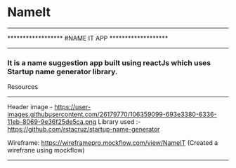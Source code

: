 # NameIt

  
_______________________________________________________________________________________________
******************    #NAME IT APP   *******************
_______________________________________________________________________________________________


### It is a name suggestion app built using reactJs which uses Startup name generator library.

Resources
_______________________________________________________________________________________________

Header image - https://user-images.githubusercontent.com/26179770/106359099-693e3380-6336-11eb-8069-9e36f25de5ca.png
Library used :- https://github.com/rstacruz/startup-name-generator

Wireframe: https://wireframepro.mockflow.com/view/NameIT
(Created a wirefrane using mockflow)

_______________________________________________________________________________________________
